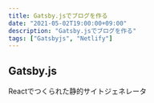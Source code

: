 ```yaml
---
title: Gatsby.jsでブログを作る
date: "2021-05-02T19:00:00+09:00"
description: "Gatsby.jsでブログを作る"
tags: ["Gatsbyjs", "Netlify"]
---
```


## Gatsby.js

Reactでつくられた静的サイトジェネレータ
